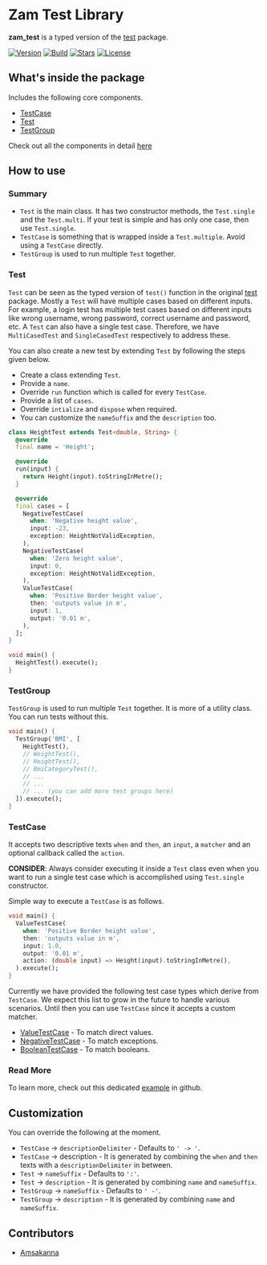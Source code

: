 # Zam Test Library

**zam_test** is a typed version of the [test](https://pub.dev/packages/test) package.  
  
[![Version](https://img.shields.io/pub/v/zam_test?color=%234287f5)](https://pub.dev/packages/zam_test)
[![Build](https://github.com/zamstation/zam_test/actions/workflows/build.yaml/badge.svg)](https://github.com/zamstation/zam_test/actions/workflows/build.yaml)
[![Stars](https://img.shields.io/github/stars/zamstation/zam_test.svg?style=flat&logo=github&colorB=deeppink&label=stars)](https://github.com/zamstation/zam_test/stargazers)
[![License](https://img.shields.io/github/license/zamstation/zam_test)](https://github.com/zamstation/zam_test/blob/master/LICENSE)

## What's inside the package

Includes the following core components.

  * [TestCase](https://pub.dev/documentation/zam_test/latest/zam_test/TestCase-class.html)
  * [Test](https://pub.dev/documentation/zam_test/latest/zam_test/Test-class.html)
  * [TestGroup](https://pub.dev/documentation/zam_test/latest/zam_test/TestGroup-class.html)

Check out all the components in detail [here](https://pub.dev/documentation/zam_test/latest/zam_test/zam_test-library.html)

## How to use

### Summary
- `Test` is the main class. It has two constructor methods, the `Test.single` and the `Test.multi`. If your test is simple and has only one case, then use `Test.single`.
- `TestCase` is something that is wrapped inside a `Test.multiple`. Avoid using a `TestCase` directly.
- `TestGroup` is used to run multiple `Test` together.

### Test

`Test` can be seen as the typed version of `test()` function in the original [test](https://pub.dev/packages/test) package. Mostly a `Test` will have multiple cases based on different inputs. For example, a login test has multiple test cases based on different inputs like wrong username, wrong password, correct username and password, etc. A `Test` can also have a single test case. Therefore, we have `MultiCasedTest` and `SingleCasedTest` respectively to address these. 

You can also create a new test by extending `Test` by following the steps given below.

  * Create a class extending `Test`.
  * Provide a `name`.
  * Override `run` function which is called for every `TestCase`.
  * Provide a list of `cases`.
  * Override `intialize` and `dispose` when required.
  * You can customize the `nameSuffix` and the `description` too.

```dart
class HeightTest extends Test<double, String> {
  @override
  final name = 'Height';

  @override
  run(input) {
    return Height(input).toStringInMetre();
  }

  @override
  final cases = [
    NegativeTestCase(
      when: 'Negative height value',
      input: -23,
      exception: HeightNotValidException,
    ),
    NegativeTestCase(
      when: 'Zero height value',
      input: 0,
      exception: HeightNotValidException,
    ),
    ValueTestCase(
      when: 'Positive Border height value',
      then: 'outputs value in m',
      input: 1,
      output: '0.01 m',
    ),
  ];
}

void main() {
  HeightTest().execute();
}
```

### TestGroup

`TestGroup` is used to run multiple `Test` together. It is more of a utility class. You can run tests without this.

```dart
void main() {
  TestGroup('BMI', [
    HeightTest(),
    // WeightTest(),
    // HeightTest(),
    // BmiCategoryTest(),
    // ...
    // ...
    // ... (you can add more test groups here)
  ]).execute();
}
```

### TestCase

It accepts two descriptive texts `when` and `then`, an `input`, a `matcher` and an optional callback called the `action`.

**CONSIDER**: Always consider executing it inside a `Test` class even when you want to run a single test case which is accomplished using `Test.single` constructor.

Simple way to execute a `TestCase` is as follows.

```dart
void main() {
  ValueTestCase(
    when: 'Positive Border height value',
    then: 'outputs value in m',
    input: 1.0,
    output: '0.01 m',
    action: (double input) => Height(input).toStringInMetre(),
  ).execute();
}
```

Currently we have provided the following test case types which derive from `TestCase`. We expect this list to grow in the future to handle various scenarios. Until then you can use `TestCase` since it accepts a custom matcher.

  * [ValueTestCase](https://pub.dev/documentation/zam_test/latest/zam_test/ValueTestCase-class.html) - To match direct values.
  * [NegativeTestCase](https://pub.dev/documentation/zam_test/latest/zam_test/NegativeTestCase-class.html) - To match exceptions.
  * [BooleanTestCase](https://pub.dev/documentation/zam_test/latest/zam_test/BooleanTestCase-class.html) - To match booleans.

### Read More

To learn more, check out this dedicated [example](https://github.com/zamstation/zam_test/blob/master/example/lib/main.dart) in github.

## Customization

You can override the following at the moment.

  * `TestCase` -> `descriptionDelimiter` - Defaults to `' -> '`.
  * `TestCase` -> description - It is generated by combining the `when` and `then` texts with a `descriptionDelimiter` in between.
  * `Test` -> `nameSuffix` - Defaults to `':'`.
  * `Test` -> `description` - It is generated by combining `name` and `nameSuffix`.
  * `TestGroup` -> `nameSuffix` - Defaults to `' -'`.
  * `TestGroup` -> `description` - It is generated by combining `name` and `nameSuffix`.

## Contributors
  * [Amsakanna](https://github.com/amsakanna)